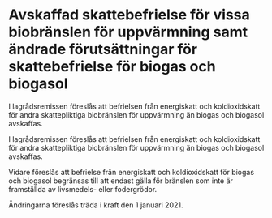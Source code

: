 # Avskaffad skattebefrielse för vissa biobränslen för uppvärmning samt ändrade förutsättningar för skattebefrielse för biogas och biogasol

I lagrådsremissen föreslås att befrielsen från energiskatt och koldioxidskatt för andra skattepliktiga biobränslen för uppvärmning än biogas och biogasol avskaffas.

I lagrådsremissen föreslås att befrielsen från energiskatt och koldioxidskatt för andra skattepliktiga biobränslen för uppvärmning än biogas och biogasol avskaffas.

Vidare föreslås att befrielse från energiskatt och koldioxidskatt för biogas och biogasol begränsas till att endast gälla för bränslen som inte är framställda av livsmedels- eller fodergrödor.

Ändringarna föreslås träda i kraft den 1 januari 2021.
